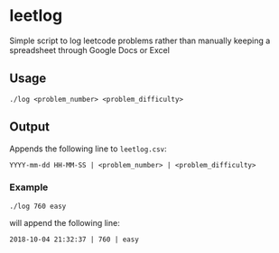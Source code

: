 # leetlog
Simple script to log leetcode problems rather than manually keeping a spreadsheet through Google Docs or Excel

## Usage
`./log <problem_number> <problem_difficulty>`

## Output
Appends the following line to `leetlog.csv`:

`YYYY-mm-dd HH-MM-SS | <problem_number> | <problem_difficulty>`

### Example
`./log 760 easy`

will append the following line:

`2018-10-04 21:32:37 | 760 | easy`
